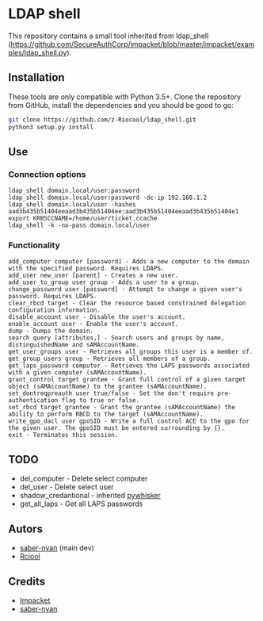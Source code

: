 # LDAP shell
This repository contains a small tool inherited from ldap_shell (https://github.com/SecureAuthCorp/impacket/blob/master/impacket/examples/ldap_shell.py).


## Installation
These tools are only compatible with Python 3.5+. Clone the repository from GitHub, install the dependencies and you should be good to go:

```bash
git clone https://github.com/z-Riocool/ldap_shell.git
python3 setup.py install
```

## Use
### Connection options
```
ldap_shell domain.local/user:password
ldap_shell domain.local/user:password -dc-ip 192.168.1.2
ldap_shell domain.local/user -hashes aad3b435b51404eeaad3b435b51404ee:aad3b435b51404eeaad3b435b51404e1
export KRB5CCNAME=/home/user/ticket.ccache
ldap_shell -k -no-pass domain.local/user
```
### Functionality
```
add_computer computer [password] - Adds a new computer to the domain with the specified password. Requires LDAPS.
add_user new_user [parent] - Creates a new user.
add_user_to_group user group - Adds a user to a group.
change_password user [password] - Attempt to change a given user's password. Requires LDAPS.
clear_rbcd target - Clear the resource based constrained delegation configuration information.
disable_account user - Disable the user's account.
enable_account user - Enable the user's account.
dump - Dumps the domain.
search query [attributes,] - Search users and groups by name, distinguishedName and sAMAccountName.
get_user_groups user - Retrieves all groups this user is a member of.
get_group_users group - Retrieves all members of a group.
get_laps_password computer - Retrieves the LAPS passwords associated with a given computer (sAMAccountName).
grant_control target grantee - Grant full control of a given target object (sAMAccountName) to the grantee (sAMAccountName).
set_dontreqpreauth user true/false - Set the don't require pre-authentication flag to true or false.
set_rbcd target grantee - Grant the grantee (sAMAccountName) the ability to perform RBCD to the target (sAMAccountName).
write_gpo_dacl user gpoSID - Write a full control ACE to the gpo for the given user. The gpoSID must be entered surrounding by {}.
exit - Terminates this session.
```
## TODO
* del_computer - Delete select computer
* del_user -  Delete select user
* shadow_credantional - inherited [pywhisker](https://github.com/ShutdownRepo/pywhisker)
* get_all_laps - Get all LAPS passwords

## Autors
* [saber-nyan](https://saber-nyan.com) (main dev)
* [Rciool](https://t.me/riocool)

## Credits
* [Impacket](https://github.com/SecureAuthCorp/impacket)
* [saber-nyan](https://saber-nyan.com)
